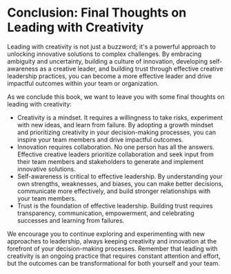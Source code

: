 Conclusion: Final Thoughts on Leading with Creativity
=====================================================

Leading with creativity is not just a buzzword; it's a powerful approach to unlocking innovative solutions to complex challenges. By embracing ambiguity and uncertainty, building a culture of innovation, developing self-awareness as a creative leader, and building trust through effective creative leadership practices, you can become a more effective leader and drive impactful outcomes within your team or organization.

As we conclude this book, we want to leave you with some final thoughts on leading with creativity:

* Creativity is a mindset. It requires a willingness to take risks, experiment with new ideas, and learn from failure. By adopting a growth mindset and prioritizing creativity in your decision-making processes, you can inspire your team members and drive impactful outcomes.
* Innovation requires collaboration. No one person has all the answers. Effective creative leaders prioritize collaboration and seek input from their team members and stakeholders to generate and implement innovative solutions.
* Self-awareness is critical to effective leadership. By understanding your own strengths, weaknesses, and biases, you can make better decisions, communicate more effectively, and build stronger relationships with your team members.
* Trust is the foundation of effective leadership. Building trust requires transparency, communication, empowerment, and celebrating successes and learning from failures.

We encourage you to continue exploring and experimenting with new approaches to leadership, always keeping creativity and innovation at the forefront of your decision-making processes. Remember that leading with creativity is an ongoing practice that requires constant attention and effort, but the outcomes can be transformational for both yourself and your team.
